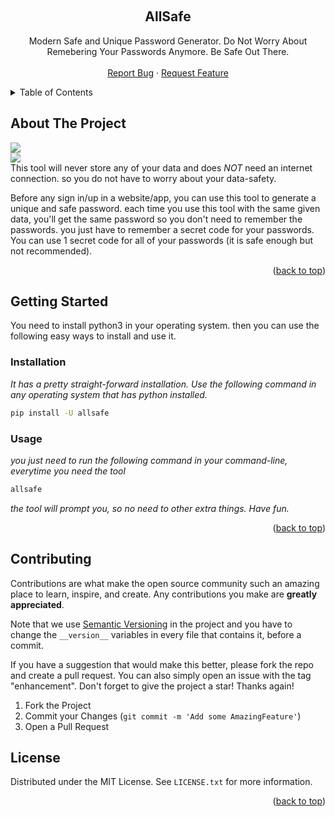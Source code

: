 <!-- Improved compatibility of back to top link: See: https://github.com/othneildrew/Best-README-Template/pull/73 -->
<a id="readme-top"></a>

<!-- PROJECT SHIELDS -->
<!--
*** I'm using markdown "reference style" links for readability.
*** Reference links are enclosed in brackets [ ] instead of parentheses ( ).
*** See the bottom of this document for the declaration of the reference variables
*** for contributors-url, forks-url, etc. This is an optional, concise syntax you may use.
*** https://www.markdownguide.org/basic-syntax/#reference-style-links
-->


<!-- PROJECT LOGO -->
<br />
<div>
  <h2 align="center">AllSafe</h2>

  <p align="center">
    Modern Safe and Unique Password Generator. Do Not Worry About Remebering Your Passwords Anymore. Be Safe Out There.
    <br />
    <br />
    <a href="https://github.com/emargi/AllSafe/issues/new?labels=bug">Report Bug</a>
    &middot;
    <a href="https://github.com/emargi/AllSafe/issues/new?labels=enhancement">Request Feature</a>
  </p>
</div>



<!-- TABLE OF CONTENTS -->
<details>
  <summary>Table of Contents</summary>
  <ol>
    <li>
      <a href="#about-the-project">About The Project</a>
    </li>
    <li>
      <a href="#getting-started">Getting Started</a>
      <ul>
        <li><a href="#installation">Installation</a></li>
        <li><a href="#usage">Usage</a></li>
      </ul>
    </li>
    <li><a href="#contributing">Contributing</a></li>
    <li><a href="#license">License</a></li>
  </ol>
</details>



<!-- ABOUT THE PROJECT -->
## About The Project

<img src="./demo.svg"></svg>
<br />
<img src="./demo2.svg"></svg>
<br />
This tool will never store any of your data and does *NOT* need an internet connection. so you do not have to worry about your data-safety.

Before any sign in/up in a website/app, you can use this tool to generate a unique and safe password. each time you use this tool with the same given data, you'll get the same password so you don't need to remember the passwords. you just have to remember a secret code for your passwords. You can use 1 secret code for all of your passwords (it is safe enough but not recommended).

<p align="right">(<a href="#readme-top">back to top</a>)</p>


<!-- GETTING STARTED -->
## Getting Started

You need to install python3 in your operating system. then you can use the following easy ways to install and use it.

### Installation

_It has a pretty straight-forward installation. Use the following command in any operating system that has python installed._

```sh
pip install -U allsafe
```

### Usage
_you just need to run the following command in your command-line, everytime you need the tool_
```sh
allsafe
```
_the tool will prompt you, so no need to other extra things. Have fun._

<p align="right">(<a href="#readme-top">back to top</a>)</p>


<!-- CONTRIBUTING -->
## Contributing

Contributions are what make the open source community such an amazing place to learn, inspire, and create. Any contributions you make are **greatly appreciated**.

Note that we use <a href="https://semver.org">Semantic Versioning</a> in the project and you have to change the `__version__` variables in every file that contains it, before a commit.

If you have a suggestion that would make this better, please fork the repo and create a pull request. You can also simply open an issue with the tag "enhancement".
Don't forget to give the project a star! Thanks again!

1. Fork the Project
2. Commit your Changes (`git commit -m 'Add some AmazingFeature'`)
3. Open a Pull Request


<!-- LICENSE -->
## License

Distributed under the MIT License. See `LICENSE.txt` for more information.

<p align="right">(<a href="#readme-top">back to top</a>)</p>